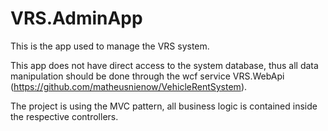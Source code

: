 # VRS.AdminApp

This is the app used to manage the VRS system. 

This app does not have direct access to the system database, thus all data manipulation should be done through the wcf service VRS.WebApi (https://github.com/matheusnienow/VehicleRentSystem).

The project is using the MVC pattern, all business logic is contained inside the respective controllers.
